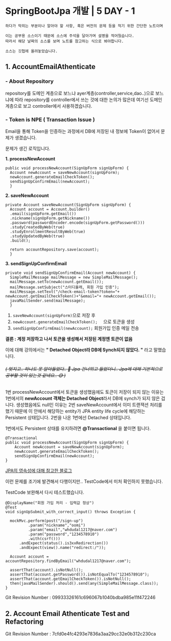 # SpringBootJpa 개발 | 5 DAY - 1
```
하다가 막히는 부분이나 알아야 할 사항, 혹은 버전의 문제 등을 적기 위한 간단한 노트이며

이는 공부용 소스이기 때문에 소스에 주석을 달아가며 설명을 적어뒀습니다.
따라서 해당 날짜의 소스를 보며 노트를 참고하는 식으로 봐야합니다.

소스는 깃헙에 올려놓았습니다.
```

## 1. AccountEmailAthenticate

### - About Repository
repository를 도메인 계층으로 보느냐  ayer계층(controller,service,dao..)으로 보느냐에 따라 repository를 controller에서 쓰는 것에 대한 논의가 많은데 여기선 도메인게층으로 보고 controller에서 사용하겠습니다.

###  - Token is NPE ( Transaction Issue )
Email을 통해 Token을 인증하는 과정에서 DB에 저장된 내 정보에 Token이 없어서 문제가 생겼습니다.

문제가 생긴 로직입니다.

**1. processNewAccount**
```
public void processNewAccount(SignUpForm signUpForm) {
  Account newAccount = saveNewAccount(signUpForm);
  newAccount.generateEmailCheckToken();
  sendSignUpConfirmEmail(newAccount);
  }
```

**2. saveNewAccount**
```
private Account saveNewAccount(SignUpForm signUpForm) {
  Account account = Account.builder()
  .email(signUpForm.getEmail())
  .nickname(signUpForm.getNickname())
  .password(passwordEncoder.encode(signUpForm.getPassword()))
  .studyCreatedByWeb(true)
  .studyEnrollmentResultByWeb(true)
  .studyUpdatedByWeb(true)
  .build();

  return accountRepository.save(account);
  }
```

**3. sendSignUpConfirmEmail**
```
private void sendSignUpConfirmEmail(Account newAccount) {
  SimpleMailMessage mailMessage = new SimpleMailMessage();
  mailMessage.setTo(newAccount.getEmail());
  mailMessage.setSubject("스터디올래, 회원 가입 인증");
  mailMessage.setText("/check-email-token?token="+ newAccount.getEmailCheckToken()+"&email="+ newAccount.getEmail());
  javaMailSender.send(mailMessage);
  }
```

1. ``` saveNewAccount(signUpForm) ```으로 저장 후
2.  ```newAccount.generateEmailCheckToken();  ``` 으로 토큰을 생성
3. ``` sendSignUpConfirmEmail(newAccount); ``` 회원가입 인증 메일 전송

**결론 : 계정 저장하고 나서 토큰을 생성해서 저장된 계정엔 토큰이 없음**

이에 대해 강의에서는 **" Detached Object라 DB에 Synch되지 않았다. "** 라고 말했습니다.

###### ~~( 멋지고.. 하나도 못 알아들었다.. 🤗 Jpa 건너뛰고 들었더니.. Jpa에 대해 기본적으로 공부할 것이 있는것 같네요.. 😅 )~~


1번 processNewAccount에서 토큰을 생성했음에도 토큰이 저장이 되지 않는 이유는 1번에서의 **newAccount 객체는 Detached Object**라서 DB에 synch가 되지 않은 겁니다.
생성했음에도 null인 이유는
2번 saveNewAccount에서 이미 트랜잭션 처리를 했기 때문에 이 안에서 해당하는 entity가 JPA entity life cycle에 해당하는 Persistent 상태입니다.
2번을 나온 1번에선 Detached 상태입니다.

1번에서도 Persistent 상태를 유지하려면 **@Transactional** 을 붙이면 됩니다.

```
@Transactional
public void processNewAccount(SignUpForm signUpForm) {
    Account newAccount = saveNewAccount(signUpForm);
    newAccount.generateEmailCheckToken();
    sendSignUpConfirmEmail(newAccount);
}
```

[JPA의 영속성에 대해 참고한 블로그](https://kihoonkim.github.io/2017/01/27/JPA(Java%20ORM)/2.%20JPA-%EC%98%81%EC%86%8D%EC%84%B1%20%EA%B4%80%EB%A6%AC/)

이런 문제를 조기에 발견해서 다행이지만.. TestCode에서 미처 확인하지 못했습니다.

TestCode 보완해서 다시 테스트했습니다.
```
@DisplayName("회원 가입 처리 - 입력값 정상")
@Test
void signUpSubmit_with_correct_input() throws Exception {

  mockMvc.perform(post("/sign-up")
          .param("nickname","oomi")
          .param("email","whdudal1217@naver.com")
          .param("password","1234578910")
          .with(csrf()))
      .andExpect(status().is3xxRedirection())
      .andExpect(view().name("redirect:/"));

  Account account = accountRepository.findByEmail("whdudal1217@naver.com");

  assertThat(account).isNotNull();
  assertThat(account.getPassword()).isNotEqualTo("1234578910");
  assertThat(account.getEmailCheckToken()).isNotNull();
  then(javaMailSender).should().send(any(SimpleMailMessage.class));
}
```

Git Revision Number : 09933326161c696067b1040bdba985e11f472246

## 2. Account Email Athenticate Test and Refactoring



Git Revision Number : 7cfd0e4fc4293e7836a3aa29cc32e0b312c230ca
